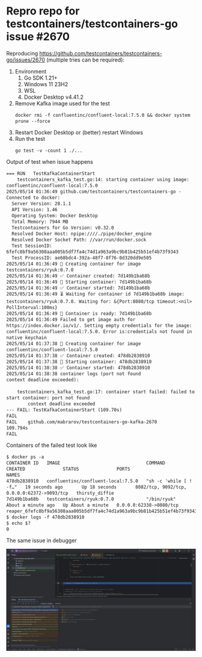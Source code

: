 # Repro repo for testcontainers/testcontainers-go issue #2670

Reproducing https://github.com/testcontainers/testcontainers-go/issues/2670 (multiple tries can be required):

1. Environment
    1. Go SDK 1.21+
    1. Windows 11 23H2
    1. WSL
    1. Docker Desktop v4.41.2
1. Remove Kafka image used for the test
    ```shell
    docker rmi -f confluentinc/confluent-local:7.5.0 && docker system prune --force 
    ```
1. Restart Docker Desktop or (better) restart Windows
1. Run the test
    ```shell
    go test -v -count 1 ./...
    ```

Output of test when issue happens

```text
=== RUN   TestKafkaContainerStart
    testcontainers_kafka_test.go:14: starting container using image: confluentinc/confluent-local:7.5.0
2025/05/14 01:36:49 github.com/testcontainers/testcontainers-go - Connected to docker:
  Server Version: 28.1.1
  API Version: 1.46
  Operating System: Docker Desktop
  Total Memory: 7944 MB
  Testcontainers for Go Version: v0.32.0
  Resolved Docker Host: npipe:////./pipe/docker_engine
  Resolved Docker Socket Path: //var/run/docker.sock
  Test SessionID: 6fefc8bf9a56308aaa005b5df7fa4c74d1a963a9bc9b81b425b51ef4b73f9343
  Test ProcessID: ae68bdc4-392a-48f7-8f76-0d320dd9e505
2025/05/14 01:36:49 🐳 Creating container for image testcontainers/ryuk:0.7.0
2025/05/14 01:36:49 ✅ Container created: 7d149b1ba68b
2025/05/14 01:36:49 🐳 Starting container: 7d149b1ba68b
2025/05/14 01:36:49 ✅ Container started: 7d149b1ba68b
2025/05/14 01:36:49 ⏳ Waiting for container id 7d149b1ba68b image: testcontainers/ryuk:0.7.0. Waiting for: &{Port:8080/tcp timeout:<nil> PollInterval:100ms}
2025/05/14 01:36:49 🔔 Container is ready: 7d149b1ba68b
2025/05/14 01:36:49 Failed to get image auth for https://index.docker.io/v1/. Setting empty credentials for the image: confluentinc/confluent-local:7.5.0. Error is:credentials not found in native keychain
2025/05/14 01:37:38 🐳 Creating container for image confluentinc/confluent-local:7.5.0
2025/05/14 01:37:38 ✅ Container created: 478db2838910
2025/05/14 01:37:38 🐳 Starting container: 478db2838910
2025/05/14 01:38:38 ✅ Container started: 478db2838910
2025/05/14 01:38:38 container logs (port not found
context deadline exceeded):

    testcontainers_kafka_test.go:17: container start failed: failed to start container: port not found
        context deadline exceeded
--- FAIL: TestKafkaContainerStart (109.70s)
FAIL
FAIL    github.com/mabrarov/testcontainers-go-kafka-2670        109.794s
FAIL
```

Containers of the failed test look like

```text
$ docker ps -a
CONTAINER ID   IMAGE                                COMMAND                  CREATED              STATUS              PORTS                                         NAMES
478db2838910   confluentinc/confluent-local:7.5.0   "sh -c 'while [ ! -f…"   19 seconds ago       Up 18 seconds       8082/tcp, 9092/tcp, 0.0.0.0:62372->9093/tcp   thirsty_diffie
7d149b1ba68b   testcontainers/ryuk:0.7.0            "/bin/ryuk"              About a minute ago   Up About a minute   0.0.0.0:62338->8080/tcp                       reaper_6fefc8bf9a56308aaa005b5df7fa4c74d1a963a9bc9b81b425b51ef4b73f9343
$ docker logs -f 478db2838910
$ echo $?
0
```

The same issue in debugger

![debugger screenshot](debugger.png)
